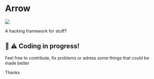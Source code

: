 # Arrow
<img src="https://img.shields.io/github/repo-size/vividhacker/arrow?style=for-the-badge"></img>

A hacking framework for stuff?

## 🚧 ⚠️ Coding in progress!

Feel free to contribute, fix problems or adress some things that could be made better

Thanks
